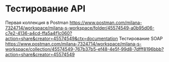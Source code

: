 # Тестирование API
Первая коллекция в Postman https://www.postman.com/milana-7324714/workspace/milana-s-workspace/folder/45574549-a0b95d06-c7e2-4136-a4cd-ffa5a4f1c060?action=share&creator=45574549&ctx=documentation
Тестирование SOAP https://www.postman.com/milana-7324714/workspace/milana-s-workspace/collection/45574549-767b37b5-ef48-4e5f-99d8-7dfff8196bbb?action=share&creator=45574549
